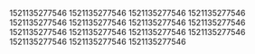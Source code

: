 1521135277546
1521135277546
1521135277546
1521135277546
1521135277546
1521135277546
1521135277546
1521135277546
1521135277546
1521135277546
1521135277546
1521135277546
1521135277546
1521135277546
1521135277546